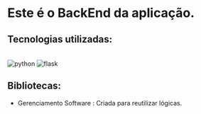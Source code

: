 # Este é o BackEnd da aplicação.

## Tecnologias utilizadas:
<div style="display: inline_block"><br/> 
    <img margin="5 align="center" alt="python" src="https://img.shields.io/badge/Python-140099?style=for-the-badge&logo=python&logoColor=white"/>
    <img margin="5 align="center" alt="flask" src="https://img.shields.io/badge/Flask-333?style=for-the-badge&logo=flask&logoColor=white"/>

</div>

## Bibliotecas:

- Gerenciamento Software : Criada para reutilizar lógicas.